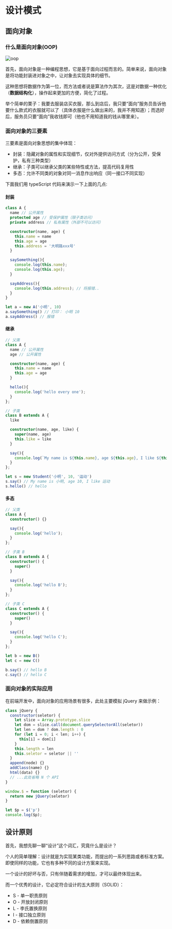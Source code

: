 # 设计模式

## 面向对象

### 什么是面向对象(OOP)

![oop](/oop.png)

首先，面向对象是一种编程思想，它是基于面向过程而言的。简单来说，面向对象是将功能封装进对象之中，让对象去实现具体的细节。

这种思想将数据作为第一位，而方法或者说是算法作为其次，这是对数据一种优化（**数据结构化**），操作起来更加的方便，简化了过程。

举个简单的栗子：我要去服装店买衣服，那么到店后，我只要“面向”服务员告诉他要什么款式的衣服就可以了（具体衣服是什么做出来的，我并不用知道）；而选好后，服务员只要“面向”我收钱即可（他也不用知道我的钱从哪里来）。

### 面向对象的三要素

三要素是面向对象思想的集中体现：

- 封装：隐藏对象的属性和实现细节，仅对外提供访问方式（分为公开，受保护，私有三种类型）
- 继承：子类可以继承父类的某些特性或方法，提高代码复用性
- 多态：允许不同类的对象对同一消息作出响应（同一接口不同实现）

下面我们用 typeScript 代码来演示一下上面的几点:

#### 封装

```ts
class A {
  name // 公开属性
  protected age // 受保护属性（限子类访问）
  private address // 私有属性（外部不可以访问）

  constructor(name, age) {
    this.name = name
    this.age = age
    this.address = '大明路xxx号'
  }

  saySomething(){
    console.log(this.name);
    console.log(this.age);
  }

  sayAddress(){
    console.log(this.address); // 将报错..
  }
}

let a = new A('小明', 10)
a.saySomething() // 打印： 小明 10
a.sayAddress() // 报错
```

#### 继承

```ts
// 父类
class A {
  name // 公开属性
  age // 公开属性

  constructor(name, age) {
    this.name = name
    this.age = age
  }

  hello(){
    console.log('hello every one');
  }
};

// 子类
class B extends A {
  like

  constructor(name, age, like) {
    super(name, age)
    this.like = like
  }

  say(){
    console.log(`My name is ${this.name}, age ${this.age}, I like ${this.like}`);
  }
};

let s = new Student('小明', 10, '运动')
s.say() // My name is 小明, age 10, I like 运动
s.hello() // hello
```

#### 多态

```ts
// 父类
class A {
  constructor() {}

  say(){
    console.log('hello');
  }
};

// 子类 B
class B extends A {
  constructor() {
    super()
  }

  say(){
    console.log('hello B');
  }
};

// 子类 C
class C extends A {
  constructor() {
    super()
  }

  say(){
    console.log('hello C');
  }
};

let b = new B()
let c = new C()

b.say() // hello B
c.say() // hello C
```

### 面向对象的实际应用

在前端开发中，面向对象的应用场景有很多，此处主要模拟 jQuery 来做示例：

```js
class jQuery {
  constructor(seletor) {
    let slice = Array.prototype.slice
    let dom = slice.call(document.querySelectorAll(seletor))
    let len = dom ? dom.length : 0
    for (let i = 0; i < len; i++) {
      this[i] = dom[i]
    }
    this.length = len
    this.seletor = seletor || ''
  }
  append(node) {}
  addClass(name) {}
  html(data) {}
  // ...此处省略 N 个 API
}

window.$ = function (seletor) {
  return new jQuery(seletor)
}

let $p = $('p')
console.log($p);
```

## 设计原则

首先，我想先聊一聊“设计”这个词汇，究竟什么是设计？

个人的简单理解：设计就是为实现某类功能，而提出的一系列思路或者标准方案。即使同样的功能，它也有多种不同的设计方案来实现。

一个设计的好坏与否，只有伴随着需求的增加，才可以最终体现出来。

而一个优秀的设计，它必定符合设计的五大原则（SOLID）：

- S - 单一职责原则
- O - 开放封闭原则
- L - 李氏置换原则
- I - 接口独立原则
- D - 依赖倒置原则